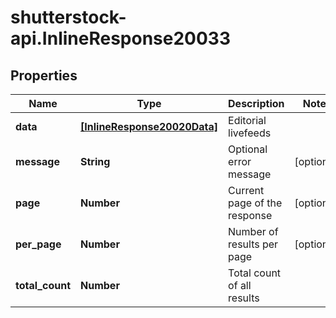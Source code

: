 # shutterstock-api.InlineResponse20033

## Properties
Name | Type | Description | Notes
------------ | ------------- | ------------- | -------------
**data** | [**[InlineResponse20020Data]**](InlineResponse20020Data.md) | Editorial livefeeds | 
**message** | **String** | Optional error message | [optional] 
**page** | **Number** | Current page of the response | [optional] 
**per_page** | **Number** | Number of results per page | [optional] 
**total_count** | **Number** | Total count of all results | 


